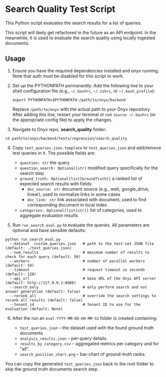 # Search Quality Test Script

This Python script evaluates the search results for a list of queries.

This script will likely get refactored in the future as an API endpoint.
In the meanwhile, it is used to evaluate the search quality using locally ingested documents.

## Usage

1. Ensure you have the required dependencies installed and onyx running. Note that auth must be disabled for this script to work.

2. Set up the PYTHONPATH permanently:
   Add the following line to your shell configuration file (e.g., `~/.bashrc`, `~/.zshrc`, or `~/.bash_profile`):
   ```
   export PYTHONPATH=$PYTHONPATH:/path/to/onyx/backend
   ```
   Replace `/path/to/onyx` with the actual path to your Onyx repository.
   After adding this line, restart your terminal or run `source ~/.bashrc` (or the appropriate config file) to apply the changes.

3. Navigate to Onyx repo, **search_quality** folder:

```
cd path/to/onyx/backend/tests/regression/search_quality
```

4. Copy `test_queries.json.template` to `test_queries.json` and add/remove test queries in it. The possible fields are:

   - `question: str` the query
   - `question_search: Optional[str]` modified query specifically for the search step
   - `ground_truth: Optional[list[GroundTruth]]` a ranked list of expected search results with fields:
      - `doc_source: str` document source (e.g., web, google_drive, linear), used to normalize links in some cases
      - `doc_link: str` link associated with document, used to find corresponding document in local index
   - `categories: Optional[list[str]]` list of categories, used to aggregate evaluation results

5. Run `run_search_eval.py` to evaluate the queries.  All parameters are optional and have sensible defaults:

```
python run_search_eval.py
  --dataset  custom_queries.json   # path to the test-set JSON file (default: ./test_queries.json)
  --num_results                    # maximum number of results to check for each query (default: 50)
  --workers                        # number of parallel workers (default: 10)
  --timeout                        # request timeout in seconds (default: 120)
  --api_url                        # base URL of the Onyx API server (default: http://127.0.0.1:8080)
  --search_only                    # only perform search and not answer generation (default: false)
  --rerank_all                     # override the search settings to rerank all results (default: false)
  --tenant_id                      # tenant ID to use for the evaluation (default: None)
```

6. After the run an `eval-YYYY-MM-DD-HH-MM-SS` folder is created containing:

   * `test_queries.json`   – the dataset used with the found ground truth documents
   * `analysis_results.json` – per-query details.
   * `results_by_category.csv` – aggregated metrics per category and for "all".
   * `search_position_chart.png` – bar-chart of ground-truth ranks.

You can copy the generated `test_queries.json` back to the root folder to skip the ground truth documents search step.